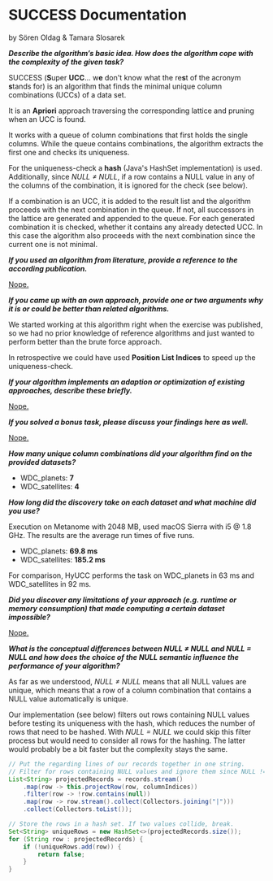 # SUCCESS Documentation
by Sören Oldag & Tamara Slosarek

**_Describe the algorithm’s basic idea. How does the algorithm cope with the complexity of the given task?_**

SUCCESS (**S**uper **UCC**... w**e** don't know what the re**s**t of the acronym **s**tands for) is an algorithm that finds the minimal unique column combinations (UCCs) of a data set.

It is an **Apriori** approach traversing the corresponding lattice and pruning when an UCC is found.

It works with a queue of column combinations that first holds the single columns. While the queue contains combinations, the algorithm extracts the first one and checks its uniqueness.

For the uniqueness-check a **hash** (Java's HashSet implementation) is used. Additionally, since _NULL ≠ NULL_, if a row contains a NULL value in any of the columns of the combination, it is ignored for the check (see below).

If a combination is an UCC, it is added to the result list and the algorithm proceeds with the next combination in the queue. If not, all successors in the lattice are generated and appended to the queue. For each generated combination it is checked, whether it contains any already detected UCC. In this case the algorithm also proceeds with the next combination since the current one is not minimal.

**_If you used an algorithm from literature, provide a reference to the according publication._**

[Nope.](https://media.giphy.com/media/3og0IwGidh5DYVDnzi/giphy.gif)

**_If you came up with an own approach, provide one or two arguments why it is or could be better than related algorithms._**

We started working at this algorithm right when the exercise was published, so we had no prior knowledge of reference algorithms and just wanted to perform better than the brute force approach.

In retrospective we could have used **Position List Indices** to speed up the uniqueness-check.

**_If your algorithm implements an adaption or optimization of existing approaches, describe these briefly._**

[Nope.](https://media.giphy.com/media/kGCuRgmbnO9EI/giphy.gif)

**_If you solved a bonus task, please discuss your findings here as well._**

[Nope.](https://media.giphy.com/media/3oeSAYNUIwvGwl5RRK/giphy.gif)

**_How many unique column combinations did your algorithm find on the provided datasets?_**

* WDC_planets: **7**
* WDC_satellites: **4**

**_How long did the discovery take on each dataset and what machine did you use?_**

Execution on Metanome with 2048 MB, used macOS Sierra with i5 @ 1.8 GHz. The results are the average run times of five runs.

* WDC_planets: **69.8 ms**
* WDC_satellites: **185.2 ms**

For comparison, HyUCC performs the task on WDC_planets in 63 ms and WDC_satellites in 92 ms.

**_Did you discover any limitations of your approach (e.g. runtime or memory consumption) that made computing a certain dataset impossible?_**

[Nope.](https://media.giphy.com/media/W5YVAfSttCqre/giphy.gif)

**_What is the conceptual differences between NULL ≠ NULL and NULL = NULL and how does the choice of the NULL semantic influence the performance of your algorithm?_**

As far as we understood, _NULL ≠ NULL_ means that all NULL values are unique, which means that a row of a column combination that contains a NULL value automatically is unique.

Our implementation (see below) filters out rows containing NULL values before testing its uniqueness with the hash, which reduces the number of rows that need to be hashed. With _NULL = NULL_ we could skip this filter process but would need to consider all rows for the hashing. The latter would probably be a bit faster but the complexity stays the same.

```java
// Put the regarding lines of our records together in one string.
// Filter for rows containing NULL values and ignore them since NULL != NULL.
List<String> projectedRecords = records.stream()
	.map(row -> this.projectRow(row, columnIndices))
	.filter(row -> !row.contains(null))
	.map(row -> row.stream().collect(Collectors.joining("|")))
	.collect(Collectors.toList());

// Store the rows in a hash set. If two values collide, break.
Set<String> uniqueRows = new HashSet<>(projectedRecords.size());
for (String row : projectedRecords) {
	if (!uniqueRows.add(row)) {
		return false;
	}
}
```
